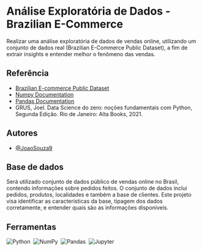 
# Análise Exploratória de Dados - Brazilian E-Commerce

Realizar uma análise exploratória de dados de vendas online, utilizando um conjunto de dados real (Brazilian E-Commerce Public Dataset), a fim de extrair insights e entender melhor o fenômeno das vendas.


## Referência

 - [Brazilian E-commerce Public Dataset](https://www.kaggle.com/datasets/olistbr/brazilian-ecommerce)
 - [Numpy Documentation](https://numpy.org/doc/stable/)
 - [Pandas Documentation](https://pandas.pydata.org/docs/)
 - GRUS, Joel. Data Science do zero: noções fundamentais com Python, Segunda Edição. Rio de Janeiro: Alta Books, 2021. 

## Autores

- [@JoaoSouza9](https://github.com/JoaoSouza9)


## Base de dados
Será utilizado conjunto de dados público de vendas online no Brasil, contendo informações sobre pedidos feitos. O conjunto de dados inclui pedidos, produtos, localidades e também a base de clientes. Este projeto visa identificar as características da base, tipagem dos dados corretamente, e entender quais são as informações disponíveis.
## Ferramentas
![Python](https://img.shields.io/badge/Python-14354C?style=for-the-badge&logo=python&logoColor=white)&nbsp;
![NumPy](https://img.shields.io/badge/Numpy-777BB4?style=for-the-badge&logo=numpy&logoColor=white)&nbsp;
![Pandas](https://img.shields.io/badge/Pandas-2C2D72?style=for-the-badge&logo=pandas&logoColor=white)&nbsp;
![Jupyter](https://img.shields.io/badge/Jupyter-F37626.svg?&style=for-the-badge&logo=Jupyter&logoColor=white)&nbsp;
